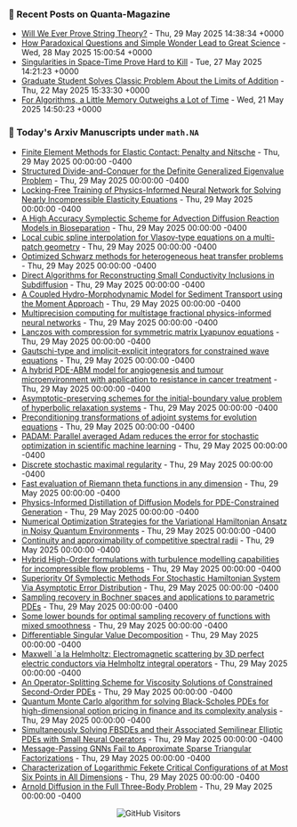 ### 📝 Recent Posts on Quanta-Magazine
<!-- quanta starts -->
* <a href="https://www.quantamagazine.org/will-we-ever-prove-string-theory-20250529/">Will We Ever Prove String Theory?</a> - Thu, 29 May 2025 14:38:34 +0000
* <a href="https://www.quantamagazine.org/how-paradoxical-questions-and-simple-wonder-lead-to-great-science-20250528/">How Paradoxical Questions and Simple Wonder Lead to Great Science</a> - Wed, 28 May 2025 15:00:54 +0000
* <a href="https://www.quantamagazine.org/singularities-in-space-time-prove-hard-to-kill-20250527/">Singularities in Space-Time Prove Hard to Kill</a> - Tue, 27 May 2025 14:21:23 +0000
* <a href="https://www.quantamagazine.org/graduate-student-solves-classic-problem-about-the-limits-of-addition-20250522/">Graduate Student Solves Classic Problem About the Limits of Addition</a> - Thu, 22 May 2025 15:33:30 +0000
* <a href="https://www.quantamagazine.org/for-algorithms-a-little-memory-outweighs-a-lot-of-time-20250521/">For Algorithms, a Little Memory Outweighs a Lot of Time</a> - Wed, 21 May 2025 14:50:23 +0000
<!-- quanta ends -->


### 📝 Today's Arxiv Manuscripts under ``math.NA``
<!-- arxiv-math-na starts -->
* <a href="https://arxiv.org/abs/2505.21776">Finite Element Methods for Elastic Contact: Penalty and Nitsche</a> - Thu, 29 May 2025 00:00:00 -0400
* <a href="https://arxiv.org/abs/2505.21917">Structured Divide-and-Conquer for the Definite Generalized Eigenvalue Problem</a> - Thu, 29 May 2025 00:00:00 -0400
* <a href="https://arxiv.org/abs/2505.21994">Locking-Free Training of Physics-Informed Neural Network for Solving Nearly Incompressible Elasticity Equations</a> - Thu, 29 May 2025 00:00:00 -0400
* <a href="https://arxiv.org/abs/2505.22022">A High Accuracy Symplectic Scheme for Advection Diffusion Reaction Models in Bioseparation</a> - Thu, 29 May 2025 00:00:00 -0400
* <a href="https://arxiv.org/abs/2505.22078">Local cubic spline interpolation for Vlasov-type equations on a multi-patch geometry</a> - Thu, 29 May 2025 00:00:00 -0400
* <a href="https://arxiv.org/abs/2505.22103">Optimized Schwarz methods for heterogeneous heat transfer problems</a> - Thu, 29 May 2025 00:00:00 -0400
* <a href="https://arxiv.org/abs/2505.22245">Direct Algorithms for Reconstructing Small Conductivity Inclusions in Subdiffusion</a> - Thu, 29 May 2025 00:00:00 -0400
* <a href="https://arxiv.org/abs/2505.22278">A Coupled Hydro-Morphodynamic Model for Sediment Transport using the Moment Approach</a> - Thu, 29 May 2025 00:00:00 -0400
* <a href="https://arxiv.org/abs/2505.22377">Multiprecision computing for multistage fractional physics-informed neural networks</a> - Thu, 29 May 2025 00:00:00 -0400
* <a href="https://arxiv.org/abs/2505.22498">Lanczos with compression for symmetric matrix Lyapunov equations</a> - Thu, 29 May 2025 00:00:00 -0400
* <a href="https://arxiv.org/abs/2505.22532">Gautschi-type and implicit-explicit integrators for constrained wave equations</a> - Thu, 29 May 2025 00:00:00 -0400
* <a href="https://arxiv.org/abs/2505.22580">A hybrid PDE-ABM model for angiogenesis and tumour microenvironment with application to resistance in cancer treatment</a> - Thu, 29 May 2025 00:00:00 -0400
* <a href="https://arxiv.org/abs/2505.22656">Asymptotic-preserving schemes for the initial-boundary value problem of hyperbolic relaxation systems</a> - Thu, 29 May 2025 00:00:00 -0400
* <a href="https://arxiv.org/abs/2505.21705">Preconditioning transformations of adjoint systems for evolution equations</a> - Thu, 29 May 2025 00:00:00 -0400
* <a href="https://arxiv.org/abs/2505.22085">PADAM: Parallel averaged Adam reduces the error for stochastic optimization in scientific machine learning</a> - Thu, 29 May 2025 00:00:00 -0400
* <a href="https://arxiv.org/abs/2505.22145">Discrete stochastic maximal regularity</a> - Thu, 29 May 2025 00:00:00 -0400
* <a href="https://arxiv.org/abs/2505.22382">Fast evaluation of Riemann theta functions in any dimension</a> - Thu, 29 May 2025 00:00:00 -0400
* <a href="https://arxiv.org/abs/2505.22391">Physics-Informed Distillation of Diffusion Models for PDE-Constrained Generation</a> - Thu, 29 May 2025 00:00:00 -0400
* <a href="https://arxiv.org/abs/2505.22398">Numerical Optimization Strategies for the Variational Hamiltonian Ansatz in Noisy Quantum Environments</a> - Thu, 29 May 2025 00:00:00 -0400
* <a href="https://arxiv.org/abs/2505.22468">Continuity and approximability of competitive spectral radii</a> - Thu, 29 May 2025 00:00:00 -0400
* <a href="https://arxiv.org/abs/2505.22480">Hybrid High-Order formulations with turbulence modelling capabilities for incompressible flow problems</a> - Thu, 29 May 2025 00:00:00 -0400
* <a href="https://arxiv.org/abs/2304.01602">Superiority Of Symplectic Methods For Stochastic Hamiltonian System Via Asymptotic Error Distribution</a> - Thu, 29 May 2025 00:00:00 -0400
* <a href="https://arxiv.org/abs/2409.05050">Sampling recovery in Bochner spaces and applications to parametric PDEs</a> - Thu, 29 May 2025 00:00:00 -0400
* <a href="https://arxiv.org/abs/2412.02797">Some lower bounds for optimal sampling recovery of functions with mixed smoothness</a> - Thu, 29 May 2025 00:00:00 -0400
* <a href="https://arxiv.org/abs/2501.08522">Differentiable Singular Value Decomposition</a> - Thu, 29 May 2025 00:00:00 -0400
* <a href="https://arxiv.org/abs/2505.20440">Maxwell `a la Helmholtz: Electromagnetic scattering by 3D perfect electric conductors via Helmholtz integral operators</a> - Thu, 29 May 2025 00:00:00 -0400
* <a href="https://arxiv.org/abs/2505.20618">An Operator-Splitting Scheme for Viscosity Solutions of Constrained Second-Order PDEs</a> - Thu, 29 May 2025 00:00:00 -0400
* <a href="https://arxiv.org/abs/2301.09241">Quantum Monte Carlo algorithm for solving Black-Scholes PDEs for high-dimensional option pricing in finance and its complexity analysis</a> - Thu, 29 May 2025 00:00:00 -0400
* <a href="https://arxiv.org/abs/2410.14788">Simultaneously Solving FBSDEs and their Associated Semilinear Elliptic PDEs with Small Neural Operators</a> - Thu, 29 May 2025 00:00:00 -0400
* <a href="https://arxiv.org/abs/2502.01397">Message-Passing GNNs Fail to Approximate Sparse Triangular Factorizations</a> - Thu, 29 May 2025 00:00:00 -0400
* <a href="https://arxiv.org/abs/2502.10152">Characterization of Logarithmic Fekete Critical Configurations of at Most Six Points in All Dimensions</a> - Thu, 29 May 2025 00:00:00 -0400
* <a href="https://arxiv.org/abs/2504.09273">Arnold Diffusion in the Full Three-Body Problem</a> - Thu, 29 May 2025 00:00:00 -0400
<!-- arxiv-math-na ends -->

<div align="center">
  
![GitHub Visitors](https://api.visitorbadge.io/api/visitors?path=https%3A%2F%2Fgithub.com%2Flowrank&label=profile%20views&labelColor=%231e1e2e&countColor=%23cba6f7)



</div>
